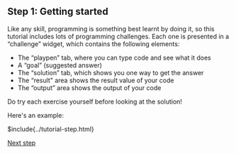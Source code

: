 ## Step 1: Getting started

Like any skill, programming is something best learnt by doing it, so this tutorial includes lots of programming challenges. Each one is presented in a “challenge” widget, which contains the following elements:

* The “playpen” tab, where you can type code and see what it does
* A “goal” (suggested answer)
* The “solution” tab, which shows you one way to get the answer
* The “result" area shows the result value of your code
* The “output” area shows the output of your code

Do try each exercise yourself before looking at the solution!

Here's an example:

$include{../tutorial-step.html}

<script src="/tutorial.bundle.js"></script>

[Next step](../002-what-is-programming/)